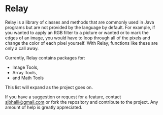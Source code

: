 Relay
=====

Relay is a library of classes and methods that are commonly used in Java programs but are not provided by the language by default. For example, if you wanted to apply an RGB filter to a picture or wanted or to mark the edges of an image, you would have to loop through all of the pixels and change the color of each pixel yourself. With Relay, functions like these are only a call away.

Currently, Relay contains packages for:
* Image Tools,
* Array Tools,
* and Math Tools 

This list will expand as the project goes on. 

If you have a suggestion or request for a feature, contact sjbhalli@gmail.com or fork the repository and contribute to the project. Any amount of help is greatly appreciated.
